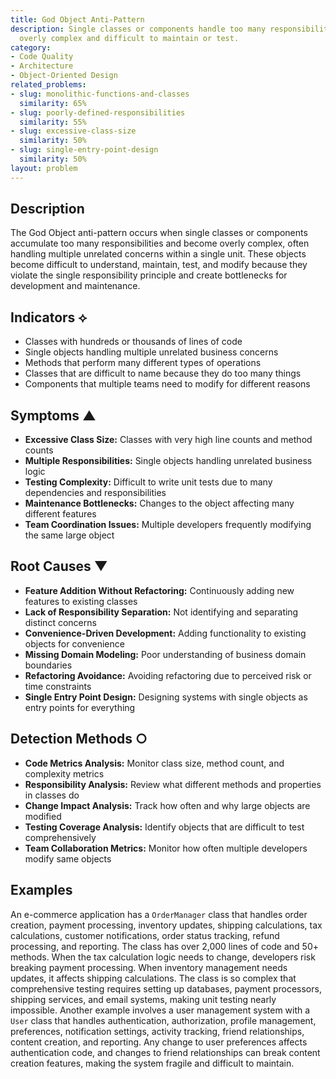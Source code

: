 ```yaml
---
title: God Object Anti-Pattern
description: Single classes or components handle too many responsibilities, becoming
  overly complex and difficult to maintain or test.
category:
- Code Quality
- Architecture
- Object-Oriented Design
related_problems:
- slug: monolithic-functions-and-classes
  similarity: 65%
- slug: poorly-defined-responsibilities
  similarity: 55%
- slug: excessive-class-size
  similarity: 50%
- slug: single-entry-point-design
  similarity: 50%
layout: problem
---
```


## Description

The God Object anti-pattern occurs when single classes or components accumulate too many responsibilities and become overly complex, often handling multiple unrelated concerns within a single unit. These objects become difficult to understand, maintain, test, and modify because they violate the single responsibility principle and create bottlenecks for development and maintenance.

## Indicators ⟡

- Classes with hundreds or thousands of lines of code
- Single objects handling multiple unrelated business concerns
- Methods that perform many different types of operations
- Classes that are difficult to name because they do too many things
- Components that multiple teams need to modify for different reasons

## Symptoms ▲

- **Excessive Class Size:** Classes with very high line counts and method counts
- **Multiple Responsibilities:** Single objects handling unrelated business logic
- **Testing Complexity:** Difficult to write unit tests due to many dependencies and responsibilities
- **Maintenance Bottlenecks:** Changes to the object affecting many different features
- **Team Coordination Issues:** Multiple developers frequently modifying the same large object

## Root Causes ▼

- **Feature Addition Without Refactoring:** Continuously adding new features to existing classes
- **Lack of Responsibility Separation:** Not identifying and separating distinct concerns
- **Convenience-Driven Development:** Adding functionality to existing objects for convenience
- **Missing Domain Modeling:** Poor understanding of business domain boundaries
- **Refactoring Avoidance:** Avoiding refactoring due to perceived risk or time constraints
- **Single Entry Point Design:** Designing systems with single objects as entry points for everything

## Detection Methods ○

- **Code Metrics Analysis:** Monitor class size, method count, and complexity metrics
- **Responsibility Analysis:** Review what different methods and properties in classes do
- **Change Impact Analysis:** Track how often and why large objects are modified
- **Testing Coverage Analysis:** Identify objects that are difficult to test comprehensively
- **Team Collaboration Metrics:** Monitor how often multiple developers modify same objects

## Examples

An e-commerce application has a `OrderManager` class that handles order creation, payment processing, inventory updates, shipping calculations, tax calculations, customer notifications, order status tracking, refund processing, and reporting. The class has over 2,000 lines of code and 50+ methods. When the tax calculation logic needs to change, developers risk breaking payment processing. When inventory management needs updates, it affects shipping calculations. The class is so complex that comprehensive testing requires setting up databases, payment processors, shipping services, and email systems, making unit testing nearly impossible. Another example involves a user management system with a `User` class that handles authentication, authorization, profile management, preferences, notification settings, activity tracking, friend relationships, content creation, and reporting. Any change to user preferences affects authentication code, and changes to friend relationships can break content creation features, making the system fragile and difficult to maintain.